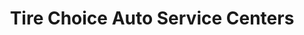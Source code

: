 ---
title: "Tire Choice Auto Service Centers"
url: /lancaster/tire-choice-auto-service-centers/
shop: tyres
---